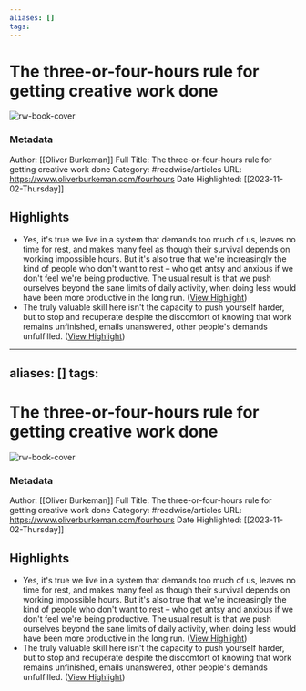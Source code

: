 ```yaml
---
aliases: []
tags:
---
```

# The three-or-four-hours rule for getting creative work done

![rw-book-cover](https://static.wixstatic.com/media/053ea9_423193248b6742e282afcb4ca15c2aab%7Emv2.jpg/v1/fit/w_2500,h_1330,al_c/053ea9_423193248b6742e282afcb4ca15c2aab%7Emv2.jpg)
### Metadata
Author: [[Oliver Burkeman]]
Full Title: The three-or-four-hours rule for getting creative work done
Category: #readwise/articles
URL: https://www.oliverburkeman.com/fourhours
Date Highlighted: [[2023-11-02-Thursday]]

## Highlights
- Yes, it's true we live in a system that demands too much of us, leaves no time for rest, and makes many feel as though their survival depends on working impossible hours. But it's also true that we're increasingly the kind of people who don't want to rest – who get antsy and anxious if we don't feel we're being productive. The usual result is that we push ourselves beyond the sane limits of daily activity, when doing less would have been more productive in the long run. ([View Highlight](https://read.readwise.io/read/01he87pybsq0ced70n2yjf88e5))
- The truly valuable skill here isn't the capacity to push yourself harder, but to stop and recuperate despite the discomfort of knowing that work remains unfinished, emails unanswered, other people's demands unfulfilled. ([View Highlight](https://read.readwise.io/read/01he87thka4cye0en9ve1tbnjf))
---
aliases: []
tags:
---
# The three-or-four-hours rule for getting creative work done

![rw-book-cover](https://static.wixstatic.com/media/053ea9_423193248b6742e282afcb4ca15c2aab%7Emv2.jpg/v1/fit/w_2500,h_1330,al_c/053ea9_423193248b6742e282afcb4ca15c2aab%7Emv2.jpg)
### Metadata
Author: [[Oliver Burkeman]]
Full Title: The three-or-four-hours rule for getting creative work done
Category: #readwise/articles
URL: https://www.oliverburkeman.com/fourhours
Date Highlighted: [[2023-11-02-Thursday]]

## Highlights
- Yes, it's true we live in a system that demands too much of us, leaves no time for rest, and makes many feel as though their survival depends on working impossible hours. But it's also true that we're increasingly the kind of people who don't want to rest – who get antsy and anxious if we don't feel we're being productive. The usual result is that we push ourselves beyond the sane limits of daily activity, when doing less would have been more productive in the long run. ([View Highlight](https://read.readwise.io/read/01he87pybsq0ced70n2yjf88e5))
- The truly valuable skill here isn't the capacity to push yourself harder, but to stop and recuperate despite the discomfort of knowing that work remains unfinished, emails unanswered, other people's demands unfulfilled. ([View Highlight](https://read.readwise.io/read/01he87thka4cye0en9ve1tbnjf))

